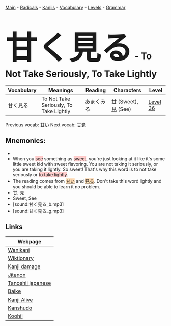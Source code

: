 <style> bigfont {font-size: 100px}</style>
[Main](../README.md) -
[Radicals](../radicals.md) -
[Kanjis](../kanjis.md) -
[Vocabulary](../vocabulary.md) -
[Levels](../levels.md) -
[Grammar](../grammar.md)
# <bigfont> 甘く見る</bigfont> - To Not Take Seriously, To Take Lightly 

| Vocabulary | Meanings | Reading | Characters | Level |
| --- | --- | --- | --- | --- |
| 甘く見る | To Not Take Seriously, To Take Lightly | あまくみる |  [甘](../kanjis/甘.md) (Sweet), [見](../kanjis/見.md) (See) | [Level 36](../levels/wk_level36.md) |

Previous vocab: [甘い](甘い.md) Next vocab: [甘党](甘党.md) 

## Mnemonics:

* 
* When you <span style="background-color:#ffcccb"> see</span> something as <span style="background-color:#ffcccb"> sweet</span>, you're just looking at it like it's some little sweet kid with sweet flavoring. You are not taking it seriously, or you are taking it lightly. So sweet! That's why this word is to not take seriously or <span style="background-color:#ffcccb"> to take lightly</span>.
* The reading comes from <span style="background-color:#fed8b1"> [甘い](https://jisho.org/search/甘い)</span> and <span style="background-color:#fed8b1"> [見る](https://jisho.org/search/見る)</span>. Don't take this word lightly and you should be able to learn it no problem.
* 甘, 見
* Sweet, See
* [sound:甘く見る_b.mp3]
* [sound:甘く見る_g.mp3]


## Links 

| Webpage |
| --- |
| [Wanikani          ](https://www.wanikani.com/kanji/甘く見る) |
| [Wiktionary        ](https://en.wiktionary.org/wiki/甘く見る) |
| [Kanji damage      ](http://www.kanjidamage.com/kanji/search?utf8=✓&q=甘く見る) |
| [Jitenon           ](https://jitenon.com/kanji/甘く見る) |
| [Tanoshii japanese ](https://www.tanoshiijapanese.com/dictionary/kanji.cfm?k=甘く見る) |
| [Baike             ](https://baike.baidu.com/item/甘く見る) |
| [Kanji Alive       ](https://app.kanjialive.com/甘く見る) |
| [Kanshudo          ](https://www.kanshudo.com/searchmn?q=甘く見る) |
| [Koohii            ](https://kanji.koohii.com/study/kanji/甘く見る) |
